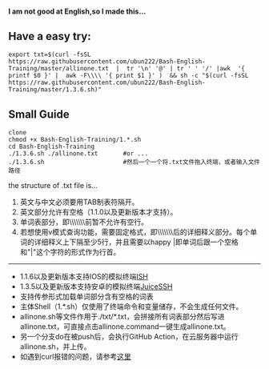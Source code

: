 #### I am not good at English,so I made this...


## Have a easy try:
```
export txt=$(curl -fsSL https://raw.githubusercontent.com/ubun222/Bash-English-Training/master/allinone.txt  |  tr '\n' '@' | tr ' ' '/' |awk  '{ printf $0 }' |  awk -F\\\\ '{ print $1 }' )  && sh -c "$(curl -fsSL https://raw.githubusercontent.com/ubun222/Bash-English-Training/master/1.3.6.sh)"  
```
## Small Guide
```
clone
chmod +x Bash-English-Training/1.*.sh
cd Bash-English-Training
./1.3.6.sh ./allinone.txt       #or ...
./1.3.6.sh                      #然后一个一个将.txt文件拖入终端，或者输入文件路径
```


the structure of .txt file is...
1. 英文与中文必须要用TAB制表符隔开。
2. 英文部分允许有空格（1.1.0以及更新版本才支持）。
3. 单词表部分，即\\\\\\\\\\\\\\前暂不允许有空行。
4. 若想使用v模式查询功能，需要固定格式，即\\\\\\\\\\\\\\后的详细释义部分。每个单词的详细释义上下隔至少5行，并且需要以happy |即单词后跟一个空格和"|"这个字符的形式作为行首。

----

* 1.1.6以及更新版本支持IOS的模拟终端[ISH](https://github.com/ish-app/ish)
* 1.3.5以及更新版本支持安卓的模拟终端[JuiceSSH](https://juicessh.com)
* 支持传参形式加载单词部分含有空格的词表
* 主体Shell（1.*.sh）仅使用了终端命令和变量储存，不会生成任何文件。
* allinone.sh等文件作用于./txt/*.txt，会拼接所有词表部分然后写进allinone.txt，可直接点击allinone.command一键生成allinone.txt。
* 另一个分支do在被push后，会执行GitHub Action，在云服务器中运行allinone.sh，并上传。
* 如遇到curl报错的问题，请参考[这里](https://cb9919.github.io/2021/01/19/修改hosts连接githubraw/)

